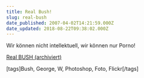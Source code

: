 ```yaml
---
title: Real Bush!
slug: real-bush
date_published: 2007-04-02T14:21:59.000Z
date_updated: 2018-08-22T09:38:02.000Z
---
```


Wir können nicht intellektuell, wir können nur Porno!

[Real BUSH (archiviert)](http://web.archive.org/web/20071007123007/http://www.flickr.com:80/photos/yeastradio/386113133/)

[tags]Bush, George, W, Photoshop, Foto, Flickr[/tags]

